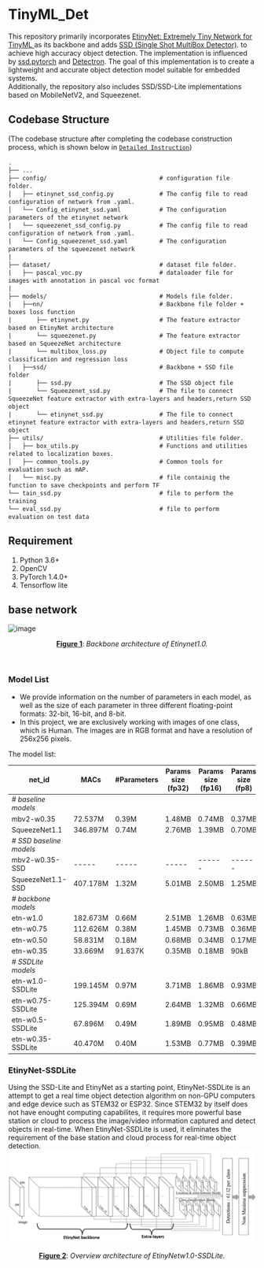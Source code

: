 # TinyML_Det
This repository primarily incorporates [EtinyNet: Extremely Tiny Network for TinyML ](https://ojs.aaai.org/index.php/AAAI/article/view/20387) as its backbone and adds [SSD (Single Shot MultiBox Detector)](https://arxiv.org/abs/1512.02325). to achieve high accuracy object detection. The implementation is influenced by [ssd.pytorch](https://github.com/amdegroot/ssd.pytorch) and [Detectron](https://github.com/facebookresearch/Detectron).
The goal of this implementation is to create a lightweight and accurate object detection model suitable for embedded systems. <br>
Additionally, the repository also includes SSD/SSD-Lite implementations based on MobileNetV2, and Squeezenet.

## Codebase Structure 
(The codebase structure after completing the codebase construction process, which is shown below in [`Detailed Instruction`](#detailed-instruction))

    .
    ├── ...
    ├── config/                                # configuration file folder.
    │   ├── etinynet_ssd_config.py             # The config file to read configuration of network from .yaml.
    │   └── Config_etinynet_ssd.yaml           # The configuration parameters of the etinynet network
    |   └── squeezenet_ssd_config.py           # The config file to read configuration of network from .yaml.
    |   └── Config_squeezenet_ssd.yaml         # The configuration parameters of the squeezenet network
    |
    ├── dataset/                               # dataset file folder.
    |   ├── pascal_voc.py                      # dataloader file for images with annotation in pascal voc format
    |
    ├── models/                                # Models file folder.
    |   ├──nn/                                 # Backbone file folder + boxes loss function
    |       ├── etinynet.py                    # The feature extractor based on EtinyNet architecture 
    |       └── squeezenet.py                  # The feature extractor based on SqueezeNet architecture 
    |       └── multibox_loss.py               # Object file to compute classification and regression loss
    |   ├──ssd/                                # Backbone + SSD file folder
    |       ├── ssd.py                         # The SSD object file 
    |       └── Squeezenet_ssd.py              # The file to connect SqueezeNet feature extractor with extra-layers and headers,return SSD object
    |       └── etinynet_ssd.py                # The file to connect etinynet feature extractor with extra-layers and headers,return SSD object
    ├── utils/                                 # Utilities file folder.
    │   ├── box_utils.py                       # Functions and utilities related to localization boxes.
    │   ├── common_tools.py                    # Common tools for evaluation such as mAP.
    │   └── misc.py                            # file containig the function to save checkpoints and perform TF 
    └── tain_ssd.py                            # file to perform the training
    └── eval_ssd.py                            # file to perform evaluation on test data
    
    
    
## Requirement
1. Python 3.6+
2. OpenCV
3. PyTorch 1.4.0+
4. Tensorflow lite


## base network
![image](https://user-images.githubusercontent.com/110521665/218944268-bfb1682f-2327-485c-8d44-006441233249.png)<center>**<u>Figure 1</u>**:   *Backbone architecture of Etinynet1.0.*</center><p>&nbsp;</p>

### Model List

- We provide information on the number of parameters in each model, as well as the size of each parameter in three different floating-point formats: 32-bit, 16-bit, and 8-bit.
- In this project, we are exclusively working with images of one class, which is Human. The images are in RGB format and have a resolution of 256x256 pixels.

The model list:

| net_id                    | MACs      | #Parameters | Params size (fp32)  | Params size (fp16)  | Params size (fp8)  |
| ------------------------- | --------- | ----------- | ------------------- | ------------------- | ------------------ |
| *# baseline models*       |           |             |                     |                     |                    |
| mbv2-w0.35                | 72.537M   |   0.39M     |       1.48MB        |       0.74MB        |       0.37MB       |
| SqueezeNet1.1             | 346.897M  |   0.74M     |       2.76MB        |       1.39MB        |       0.70MB       |
| *# SSD baseline models*   |           |             |                     |                     |                    |
| mbv2-w0.35-SSD            | -----     |   -----     |       -----         |       ------        |       ------       |
| SqueezeNet1.1-SSD         | 407.178M  |   1.32M     |       5.01MB        |       2.50MB        |       1.25MB       |
| *# backbone models*       |           |             |                     |                     |                    |
| etn-w1.0                  | 182.673M  |   0.66M     |       2.51MB        |       1.26MB        |       0.63MB       |
| etn-w0.75                 | 112.626M  |   0.38M     |       1.45MB        |       0.73MB        |       0.36MB       |
| etn-w0.50                 | 58.831M   |   0.18M     |       0.68MB        |       0.34MB        |       0.17MB       |
| etn-w0.35                 | 33.669M   |   91.637K   |       0.35MB        |       0.18MB        |         90kB       |
| *# SSDLite models*        |           |             |                     |                     |                    |
| etn-w1.0-SSDLite          | 199.145M  |   0.97M     |       3.71MB        |       1.86MB        |       0.93MB       |
| etn-w0.75-SSDLite         | 125.394M  |   0.69M     |       2.64MB        |       1.32MB        |       0.66MB       |
| etn-w0.5-SSDLite          | 67.896M   |   0.49M     |       1.89MB        |       0.95MB        |       0.48MB       |
| etn-w0.35-SSDLite         | 40.470M   |   0.40M     |       1.53MB        |       0.77MB        |       0.39MB       |

### EtinyNet-SSDLite
Using the SSD-Lite and EtinyNet as a starting point, EtinyNet-SSDLite is an attempt to get a real time object detection algorithm on non-GPU computers and edge device such as STEM32 or ESP32. Since STEM32  by itself does not have enought computing capabilites, it requires more powerful base station or cloud to process the image/video information captured and detect objects in real-time. When EtinyNet-SSDLite is used, it eliminates the requirement of the base station and cloud process for real-time object detection.
![image](https://github.com/Chadlikouider/TinyML_Det/blob/main/assets/overview%20architecture%20of%20EtinyNetw1.0-SSDLite.png?raw=true) <center>**<u>Figure 2</u>**:   *Overview architecture of EtinyNetw1.0-SSDLite.*</center><p>&nbsp;</p>
